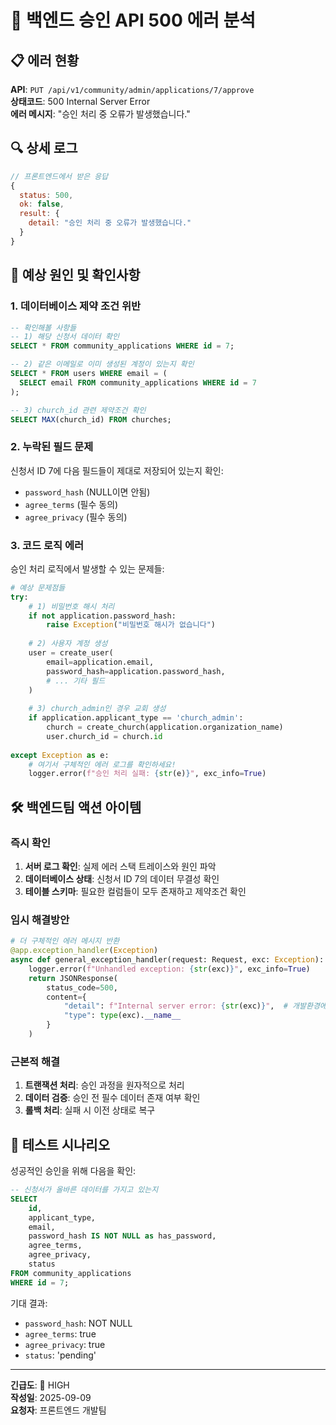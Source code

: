 # 🚨 백엔드 승인 API 500 에러 분석

## 📋 에러 현황

**API**: `PUT /api/v1/community/admin/applications/7/approve`  
**상태코드**: 500 Internal Server Error  
**에러 메시지**: "승인 처리 중 오류가 발생했습니다."

## 🔍 상세 로그

```javascript
// 프론트엔드에서 받은 응답
{
  status: 500,
  ok: false,
  result: {
    detail: "승인 처리 중 오류가 발생했습니다."
  }
}
```

## 🎯 예상 원인 및 확인사항

### 1. **데이터베이스 제약 조건 위반**
```sql
-- 확인해볼 사항들
-- 1) 해당 신청서 데이터 확인
SELECT * FROM community_applications WHERE id = 7;

-- 2) 같은 이메일로 이미 생성된 계정이 있는지 확인
SELECT * FROM users WHERE email = (
  SELECT email FROM community_applications WHERE id = 7
);

-- 3) church_id 관련 제약조건 확인
SELECT MAX(church_id) FROM churches;
```

### 2. **누락된 필드 문제**
신청서 ID 7에 다음 필드들이 제대로 저장되어 있는지 확인:
- `password_hash` (NULL이면 안됨)
- `agree_terms` (필수 동의)
- `agree_privacy` (필수 동의)

### 3. **코드 로직 에러**
승인 처리 로직에서 발생할 수 있는 문제들:
```python
# 예상 문제점들
try:
    # 1) 비밀번호 해시 처리
    if not application.password_hash:
        raise Exception("비밀번호 해시가 없습니다")
    
    # 2) 사용자 계정 생성
    user = create_user(
        email=application.email,
        password_hash=application.password_hash,
        # ... 기타 필드
    )
    
    # 3) church_admin인 경우 교회 생성
    if application.applicant_type == 'church_admin':
        church = create_church(application.organization_name)
        user.church_id = church.id
    
except Exception as e:
    # 여기서 구체적인 에러 로그를 확인하세요!
    logger.error(f"승인 처리 실패: {str(e)}", exc_info=True)
```

## 🛠️ 백엔드팀 액션 아이템

### 즉시 확인
1. **서버 로그 확인**: 실제 에러 스택 트레이스와 원인 파악
2. **데이터베이스 상태**: 신청서 ID 7의 데이터 무결성 확인
3. **테이블 스키마**: 필요한 컬럼들이 모두 존재하고 제약조건 확인

### 임시 해결방안
```python
# 더 구체적인 에러 메시지 반환
@app.exception_handler(Exception)
async def general_exception_handler(request: Request, exc: Exception):
    logger.error(f"Unhandled exception: {str(exc)}", exc_info=True)
    return JSONResponse(
        status_code=500,
        content={
            "detail": f"Internal server error: {str(exc)}",  # 개발환경에서만
            "type": type(exc).__name__
        }
    )
```

### 근본적 해결
1. **트랜잭션 처리**: 승인 과정을 원자적으로 처리
2. **데이터 검증**: 승인 전 필수 데이터 존재 여부 확인
3. **롤백 처리**: 실패 시 이전 상태로 복구

## 🧪 테스트 시나리오

성공적인 승인을 위해 다음을 확인:

```sql
-- 신청서가 올바른 데이터를 가지고 있는지
SELECT 
    id,
    applicant_type,
    email,
    password_hash IS NOT NULL as has_password,
    agree_terms,
    agree_privacy,
    status
FROM community_applications 
WHERE id = 7;
```

기대 결과:
- `password_hash`: NOT NULL
- `agree_terms`: true  
- `agree_privacy`: true
- `status`: 'pending'

---

**긴급도**: 🚨 HIGH  
**작성일**: 2025-09-09  
**요청자**: 프론트엔드 개발팀